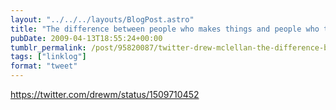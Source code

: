 ```yaml
---
layout: "../../../layouts/BlogPost.astro"
title: "The difference between people who makes things and people who talk about things"
pubDate: 2009-04-13T18:55:24+00:00
tumblr_permalink: /post/95820087/twitter-drew-mclellan-the-difference-between
tags: ["linklog"]
format: "tweet"
---
```


https://twitter.com/drewm/status/1509710452

